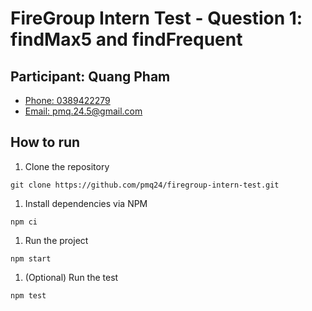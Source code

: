 # FireGroup Intern Test - Question 1: findMax5 and findFrequent

## Participant: Quang Pham

- [Phone: 0389422279](tel:0389422279)
- [Email: pmq.24.5@gmail.com](mailto:pmq.24.5@gmail.com)

## How to run

1. Clone the repository

```console
git clone https://github.com/pmq24/firegroup-intern-test.git
```

1.  Install dependencies via NPM

```console
npm ci
```

1.  Run the project

```console
npm start
```

1. (Optional) Run the test

```console
npm test
```
